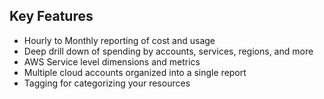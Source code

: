 ## Key Features

 * Hourly to Monthly reporting of cost and usage
 * Deep drill down of spending by accounts, services, regions, and more
 * AWS Service level dimensions and metrics
 * Multiple cloud accounts organized into a single report
 * Tagging for categorizing your resources